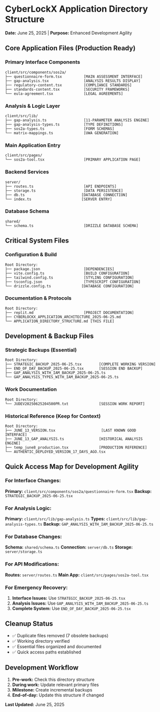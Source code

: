 # CyberLockX Application Directory Structure
**Date:** June 25, 2025 | **Purpose:** Enhanced Development Agility

## Core Application Files (Production Ready)

### Primary Interface Components
```
client/src/components/sos2a/
├── questionnaire-form.tsx          [MAIN ASSESSMENT INTERFACE]
├── gap-analysis.tsx                [ANALYSIS RESULTS DISPLAY]
├── regulatory-content.tsx          [COMPLIANCE STANDARDS]
├── standards-content.tsx           [SECURITY FRAMEWORKS]
└── eula-agreement.tsx              [LEGAL AGREEMENTS]
```

### Analysis & Logic Layer
```
client/src/lib/
├── gap-analysis.ts                 [11-PARAMETER ANALYSIS ENGINE]
├── gap-analysis-types.ts           [TYPE DEFINITIONS]
├── sos2a-types.ts                  [FORM SCHEMAS]
└── matrix-mappings.ts              [UWA GENERATION]
```

### Main Application Entry
```
client/src/pages/
└── sos2a-tool.tsx                  [PRIMARY APPLICATION PAGE]
```

### Backend Services
```
server/
├── routes.ts                       [API ENDPOINTS]
├── storage.ts                      [DATA PERSISTENCE]
├── db.ts                          [DATABASE CONNECTION]
└── index.ts                       [SERVER ENTRY]
```

### Database Schema
```
shared/
└── schema.ts                       [DRIZZLE DATABASE SCHEMA]
```

## Critical System Files

### Configuration & Build
```
Root Directory:
├── package.json                    [DEPENDENCIES]
├── vite.config.ts                  [BUILD CONFIGURATION]
├── tailwind.config.ts              [STYLING CONFIGURATION]
├── tsconfig.json                   [TYPESCRIPT CONFIGURATION]
└── drizzle.config.ts              [DATABASE CONFIGURATION]
```

### Documentation & Protocols
```
Root Directory:
├── replit.md                       [PROJECT DOCUMENTATION]
├── CYBERLOCKX_APPLICATION_ARCHITECTURE_2025-06-25.md
└── APPLICATION_DIRECTORY_STRUCTURE.md [THIS FILE]
```

## Development & Backup Files

### Strategic Backups (Essential)
```
Root Directory:
├── STRATEGIC_BACKUP_2025-06-25.tsx        [COMPLETE WORKING VERSION]
├── END_OF_DAY_BACKUP_2025-06-25.tsx       [SESSION END BACKUP]
├── GAP_ANALYSIS_WITH_IAM_BACKUP_2025-06-25.ts
└── GAP_ANALYSIS_TYPES_WITH_IAM_BACKUP_2025-06-25.ts
```

### Work Documentation
```
Root Directory:
└── JUDEV20250625204500PR.txt              [SESSION WORK REPORT]
```

### Historical Reference (Keep for Context)
```
Root Directory:
├── JUNE_13_VERSION.tsx                     [LAST KNOWN GOOD INTERFACE]
├── JUNE_13_GAP_ANALYSIS.ts                [HISTORICAL ANALYSIS ENGINE]
├── temp_june8_production.tsx              [PRODUCTION REFERENCE]
└── AUTHENTIC_DEPLOYED_VERSION_17_DAYS_AGO.tsx
```

## Quick Access Map for Development Agility

### For Interface Changes:
**Primary:** `client/src/components/sos2a/questionnaire-form.tsx`
**Backup:** `STRATEGIC_BACKUP_2025-06-25.tsx`

### For Analysis Logic:
**Primary:** `client/src/lib/gap-analysis.ts`
**Types:** `client/src/lib/gap-analysis-types.ts`
**Backup:** `GAP_ANALYSIS_WITH_IAM_BACKUP_2025-06-25.ts`

### For Database Changes:
**Schema:** `shared/schema.ts`
**Connection:** `server/db.ts`
**Storage:** `server/storage.ts`

### For API Modifications:
**Routes:** `server/routes.ts`
**Main App:** `client/src/pages/sos2a-tool.tsx`

### For Emergency Recovery:
1. **Interface Issues:** Use `STRATEGIC_BACKUP_2025-06-25.tsx`
2. **Analysis Issues:** Use `GAP_ANALYSIS_WITH_IAM_BACKUP_2025-06-25.ts`
3. **Complete System:** Use `END_OF_DAY_BACKUP_2025-06-25.tsx`

## Cleanup Status
- ✅ Duplicate files removed (7 obsolete backups)
- ✅ Working directory verified
- ✅ Essential files organized and documented
- ✅ Quick access paths established

## Development Workflow
1. **Pre-work:** Check this directory structure
2. **During work:** Update relevant primary files
3. **Milestone:** Create incremental backups
4. **End-of-day:** Update this structure if changed

**Last Updated:** June 25, 2025